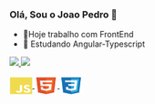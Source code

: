 ### Olá, Sou o Joao Pedro 👋



- 🔭Hoje trabalho com FrontEnd
- 🌱 Estudando Angular-Typescript


 <div>
  <a href="https://github.com/joaopedroaquino">
  <img height="180em" src="https://github-readme-stats.vercel.app/api?username=joaopedroaquino&show_icons=true&theme=dark&include_all_commits=true&count_private=true"/>
  <img height="180em" src="https://github-readme-stats.vercel.app/api/top-langs/?username=joaopedroaquino&layout=compact&langs_count=7&theme=dark"/>
</div>
</div>
<div style="display: inline_block"><br>
  <img align="center" alt="jp-Js" height="30" width="40" src="https://raw.githubusercontent.com/devicons/devicon/master/icons/javascript/javascript-plain.svg">
  <img align="center" alt="jp-Ts" height="30" width="40" 
       src="https://raw.githubusercontent.com/devicons/devicon/master/icons/html5/html5-original.svg">
  <img align="center" alt="jp-CSS" height="30" width="40" src="https://raw.githubusercontent.com/devicons/devicon/master/icons/css3/css3-original.svg">
